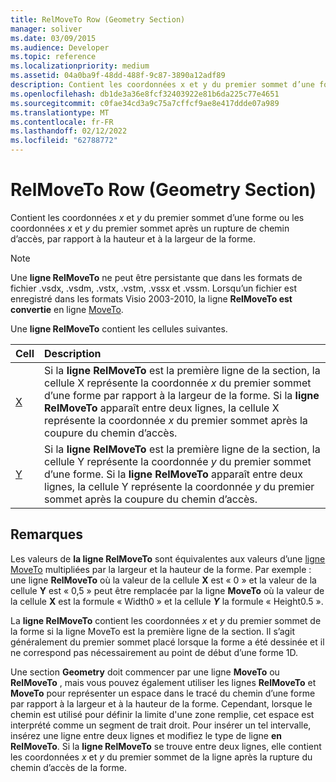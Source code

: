```yaml
---
title: RelMoveTo Row (Geometry Section)
manager: soliver
ms.date: 03/09/2015
ms.audience: Developer
ms.topic: reference
ms.localizationpriority: medium
ms.assetid: 04a0ba9f-48dd-488f-9c87-3890a12adf89
description: Contient les coordonnées x et y du premier sommet d’une forme ou les coordonnées x et y du premier sommet après un rupture de chemin d’accès, par rapport à la hauteur et à la largeur de la forme.
ms.openlocfilehash: db1de3a36e8fcf32403922e81b6da225c77e4651
ms.sourcegitcommit: c0fae34cd3a9c75a7cffcf9ae8e417ddde07a989
ms.translationtype: MT
ms.contentlocale: fr-FR
ms.lasthandoff: 02/12/2022
ms.locfileid: "62788772"
---
```

# <a name="relmoveto-row-geometry-section"></a>RelMoveTo Row (Geometry Section)

Contient les coordonnées  *x*  et  *y*  du premier sommet d’une forme ou les coordonnées  *x*  et  *y*  du premier sommet après un rupture de chemin d’accès, par rapport à la hauteur et à la largeur de la forme. 
  
> [!NOTE]
> Une **ligne RelMoveTo** ne peut être persistante que dans les formats de fichier .vsdx, .vsdm, .vstx, .vstm, .vssx et .vssm. Lorsqu’un fichier est enregistré dans les formats Visio 2003-2010, la ligne **RelMoveTo est convertie** en ligne [MoveTo](moveto-row-geometry-section.md). 
  
Une **ligne RelMoveTo** contient les cellules suivantes. 
  
|**Cell**|**Description**|
|:-----|:-----|
|[X](x-cell-geometry-section.md) <br/> |Si la **ligne RelMoveTo** est la première ligne de la section, la cellule X représente la coordonnée  *x*  du premier sommet d’une forme par rapport à la largeur de la forme. Si la **ligne RelMoveTo** apparaît entre deux lignes, la cellule X représente la coordonnée  *x*  du premier sommet après la coupure du chemin d’accès. |
|[Y](y-cell-geometry-section.md) <br/> |Si la **ligne RelMoveTo** est la première ligne de la section, la cellule Y représente la coordonnée  *y*  du premier sommet d’une forme. Si la **ligne RelMoveTo** apparaît entre deux lignes, la cellule Y représente la coordonnée  *y*  du premier sommet après la coupure du chemin d’accès. |
   
## <a name="remarks"></a>Remarques

Les valeurs de **la ligne RelMoveTo** sont équivalentes aux valeurs d’une [ligne MoveTo](moveto-row-geometry-section.md) multipliées par la largeur et la hauteur de la forme. Par exemple : une ligne **RelMoveTo** où la valeur de la cellule **X** est « 0 » et la valeur de la cellule **Y** est « 0,5 » peut être remplacée par la ligne **MoveTo** où la valeur de la cellule **X** est la formule « Width0 » et la cellule ***Y*** la formule « Height0.5 ». 
  
La **ligne RelMoveTo** contient les coordonnées  *x*  et  *y*  du premier sommet de la forme si la ligne MoveTo est la première ligne de la section. Il s’agit généralement du premier sommet placé lorsque la forme a été dessinée et il ne correspond pas nécessairement au point de début d’une forme 1D. 
  
Une section **Geometry** doit commencer par une ligne **MoveTo** ou **RelMoveTo** , mais vous pouvez également utiliser les lignes **RelMoveTo** et **MoveTo** pour représenter un espace dans le tracé du chemin d’une forme par rapport à la largeur et à la hauteur de la forme. Cependant, lorsque le chemin est utilisé pour définir la limite d'une zone remplie, cet espace est interprété comme un  segment de trait droit. Pour insérer un tel intervalle, insérez une ligne entre deux lignes et modifiez le type de ligne **en RelMoveTo**. Si la **ligne RelMoveTo** se trouve entre deux lignes, elle contient les coordonnées  *x*  et  *y*  du premier sommet de la ligne après la rupture du chemin d’accès de la forme. 
  


